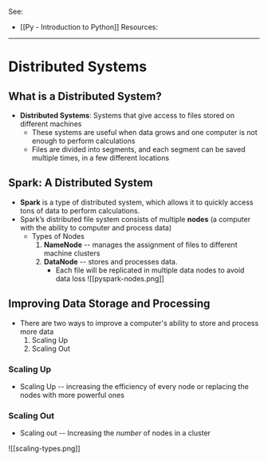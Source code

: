 See: 
* [[Py - Introduction to Python]]
Resources:


---

# Distributed Systems

## What is a Distributed System?
* **Distributed Systems**: Systems that give access to files stored on different machines
	* These systems are useful when data grows and one computer is not enough to perform calculations 
	* Files are divided into segments, and each segment can be saved multiple times, in a few different locations

## Spark: A Distributed System
* **Spark** is a type of distributed system, which allows it to quickly access tons of data to perform calculations.
* Spark’s distributed file system consists of multiple **nodes** (a computer with the ability to computer and process data)
	* Types of Nodes
		1) **NameNode** -- manages the assignment of files to different machine clusters
		2) **DataNode** -- stores and processes data. 
			* Each file will be replicated in multiple data nodes to avoid data loss
![[pyspark-nodes.png]]

## Improving Data Storage and Processing
* There are two ways to improve a computer's ability to store and process more data
	1) Scaling Up
	2) Scaling Out
### Scaling Up
* Scaling Up -- increasing the efficiency of every node or replacing the nodes with more powerful ones
### Scaling Out
* Scaling out -- Increasing the _number_ of nodes in a cluster

![[scaling-types.png]]



